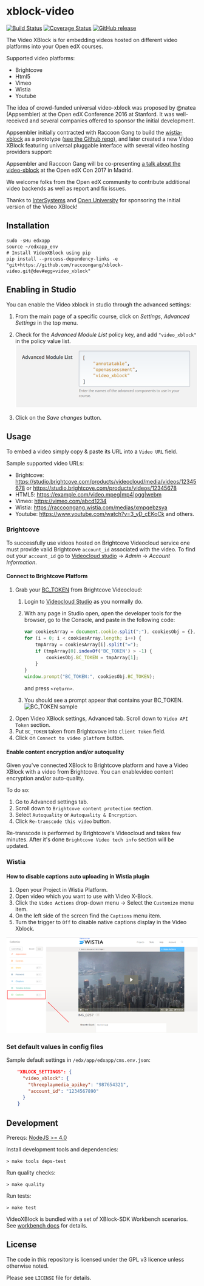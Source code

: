 # xblock-video

[![Build Status](https://img.shields.io/circleci/project/raccoongang/xblock-video/dev.svg)](https://circleci.com/gh/raccoongang/xblock-video/tree/dev)
[![Coverage Status](https://img.shields.io/codecov/c/github/raccoongang/xblock-video/dev.svg)](https://codecov.io/gh/raccoongang/xblock-video)
[![GitHub release](https://img.shields.io/github/release/raccoongang/xblock-video.svg)](https://github.com/raccoongang/xblock-video/releases)

The Video XBlock is for embedding videos hosted on different video platforms
into your Open edX courses.

Supported video platforms:

- Brightcove
- Html5
- Vimeo
- Wistia
- Youtube

The idea of crowd-funded universal video-xblock was proposed by @natea
(Appsembler) at the Open edX Conference 2016 at Stanford. It was well-received
and several companies offered to sponsor the initial development.

Appsembler initially contracted with Raccoon Gang to build the [wistia-xblock]
as a prototype ([see the Github repo]), and later created a new Video XBlock
featuring universal pluggable interface with several video hosting providers
support:

[wistia-xblock]: https://appsembler.com/blog/why-open-edx-needs-an-alternative-video-xblock/
[see the Github repo]: https://github.com/appsembler/xblock-wistia

Appsembler and Raccoon Gang will be co-presenting [a talk about the
video-xblock] at the Open edX Con 2017 in Madrid.

[a talk about the video-xblock]: https://openedx2017.sched.com/event/9zf6/lightning-talks

We welcome folks from the Open edX community to contribute additional video
backends as well as report and fix issues.

Thanks to [InterSystems] and [Open University] for sponsoring the initial
version of the Video XBlock!

[InterSystems]: https://www.intersystems.com
[Open University]: https://www.open.ac.uk

## Installation

```shell
sudo -sHu edxapp
source ~/edxapp_env
# Install VideoXBlock using pip
pip install --process-dependency-links -e "git+https://github.com/raccoongang/xblock-video.git@dev#egg=video_xblock"
```

## Enabling in Studio

You can enable the Video xblock in studio through the advanced
settings:

1. From the main page of a specific course, click on *Settings*,
   *Advanced Settings* in the top menu.
1. Check for the *Advanced Module List* policy key, and add
   `"video_xblock"` in the policy value list.
   ![Advanced Module List](doc/img/advanced_settings.png)

1. Click on the *Save changes* button.

## Usage

To embed a video simply copy & paste its URL into a `Video URL` field.

Sample supported video URLs:

- Brightcove: https://studio.brightcove.com/products/videocloud/media/videos/12345678 or https://studio.brightcove.com/products/videos/12345678
- HTML5: https://example.com/video.mpeg|mp4|ogg|webm
- Vimeo: https://vimeo.com/abcd1234
- Wistia: https://raccoongang.wistia.com/medias/xmpqebzsya
- Youtube: https://www.youtube.com/watch?v=3_yD_cEKoCk and others.

### Brightcove

To successfully use videos hosted on Brightcove Videocloud service one must
provide valid Brightcove `account_id` associated with the video. To find out
your `account_id` go to [Videocloud studio] -> _Admin_ -> _Account Information_.

[Videocloud studio]: https://studio.brightcove.com/products/videocloud/home

#### Connect to Brightcove Platform

1. Grab your [BC_TOKEN] from Brightcove Videocloud:
   1. Login to [Videocloud Studio] as you normally do.
   1. With any page in Studio open, open the developer tools for the browser,
      go to the Console, and paste in the following code:

       ```js
       var cookiesArray = document.cookie.split(";"), cookiesObj = {}, i, tmpArray = [];
       for (i = 0; i < cookiesArray.length; i++) {
           tmpArray = cookiesArray[i].split("=");
           if (tmpArray[0].indexOf('BC_TOKEN') > -1) {
               cookiesObj.BC_TOKEN = tmpArray[1];
           }
       }
       window.prompt("BC_TOKEN:", cookiesObj.BC_TOKEN);
       ```

      and press `<return>`.
   1. You should see a prompt appear that contains your BC_TOKEN.
    ![BC_TOKEN sample](https://learning-services-media.brightcove.com/doc-assets/video-cloud-apis/ingest-profiles-api/guides/prompt-with-token-safari.png "Sample BC_TOKEN")
1. Open Video XBlock settings, Advanced tab. Scroll down to `Video API Token` section.
1. Put `BC_TOKEN` taken from Brightcvove into `Client Token` field.
1. Click on `Connect to video platform` button.

[Videocloud Studio]: https://studio.brightcove.com/products/videocloud/home
[BC_TOKEN]: https://docs.brightcove.com/en/video-cloud/media-management/guides/authentication.html

#### Enable content encryption and/or autoquality

Given you've connected XBlock to Brightcove platform and have a Video XBlock with a video from Brightcove. You can enablevideo content encryption and/or auto-quality.

To do so:
1. Go to Advanced settings tab.
1. Scroll down to `Brightcove content protection` section.
1. Select `Autoquality` or `Autoquality & Encryption`.
1. Click `Re-transcode this video` button.

Re-transcode is performed by Brightcove's Videocloud and takes few minutes. After it's done `Brightcove Video tech info` section will be updated.

### Wistia

#### How to disable captions auto uploading in Wistia plugin

1. Open your Project in Wistia Platform.
1. Open video which you want to use with Video X-Block.
1. Click the `Video Actions` drop-down menu -> Select the `Customize` menu item.
1. On the left side of the screen find the `Captions` menu item.
1. Turn the trigger to `Off` to disable native captions display in the
   Video Xblock.

![disable captions in Wistia](doc/img/wistia_1.png)

### Set default values in config files

Sample default settings in `/edx/app/edxapp/cms.env.json`:

```json
    "XBLOCK_SETTINGS": {
      "video_xblock": {
        "threeplaymedia_apikey": "987654321",
        "account_id": "1234567890"
      }
    }
```

## Development

Prereqs: [NodeJS >= 4.0](https://docs.npmjs.com/getting-started/installing-node#updating-npm)

Install development tools and dependencies:

```shell
> make tools deps-test
```

Run quality checks:

```shell
> make quality
```

Run tests:

```shell
> make test
```

VideoXBlock is bundled with a set of XBlock-SDK Workbench scenarios.
See [workbench docs](/video_xblock/workbench/README.md) for details.

## License

The code in this repository is licensed under the GPL v3 licence unless
otherwise noted.

Please see `LICENSE` file for details.
